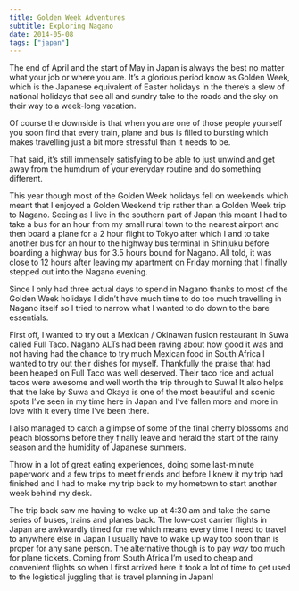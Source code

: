 ```yaml
---
title: Golden Week Adventures
subtitle: Exploring Nagano
date: 2014-05-08
tags: ["japan"]
---
```

The end of April and the start of May in Japan is always the best no matter what your job or where you are. It’s a glorious period know as Golden Week, which is the Japanese equivalent of Easter holidays in the there’s a slew of national holidays that see all and sundry take to the roads and the sky on their way to a week-long vacation.

Of course the downside is that when you are one of those people yourself you soon find that every train, plane and bus is filled to bursting which makes travelling just a bit more stressful than it needs to be.

That said, it’s still immensely satisfying to be able to just unwind and get away from the humdrum of your everyday routine and do something different.

This year though most of the Golden Week holidays fell on weekends which meant that I enjoyed a Golden Weekend trip rather than a Golden Week trip to Nagano. Seeing as I live in the southern part of Japan this meant I had to take a bus for an hour from my small rural town to the nearest airport and then board a plane for a 2 hour flight to Tokyo after which I and to take another bus for an hour to the highway bus terminal in Shinjuku before boarding a highway bus for 3.5 hours bound for Nagano. All told, it was close to 12 hours after leaving my apartment on Friday morning that I finally stepped out into the Nagano evening.

Since I only had three actual days to spend in Nagano thanks to most of the Golden Week holidays I didn’t have much time to do too much travelling in Nagano itself so I tried to narrow what I wanted to do down to the bare essentials.

First off, I wanted to try out a Mexican / Okinawan fusion restaurant in Suwa called Full Taco. Nagano ALTs had been raving about how good it was and not having had the chance to try much Mexican food in South Africa I wanted to try out their dishes for myself. Thankfully the praise that had been heaped on Full Taco was well deserved. Their taco rice and actual tacos were awesome and well worth the trip through to Suwa! It also helps that the lake by Suwa and Okaya is one of the most beautiful and scenic spots I’ve seen in my time here in Japan and I’ve fallen more and more in love with it every time I’ve been there.

I also managed to catch a glimpse of some of the final cherry blossoms and peach blossoms before they finally leave and herald the start of the rainy season and the humidity of Japanese summers.

Throw in a lot of great eating experiences, doing some last-minute paperwork and a few trips to meet friends and before I knew it my trip had finished and I had to make my trip back to my hometown to start another week behind my desk.

The trip back saw me having to wake up at 4:30 am and take the same series of buses, trains and planes back. The low-cost carrier flights in Japan are awkwardly timed for me which means every time I need to travel to anywhere else in Japan I usually have to wake up way too soon than is proper for any sane person. The alternative though is to pay _way_ too much for plane tickets. Coming from South Africa I’m used to cheap and convenient flights so when I first arrived here it took a lot of time to get used to the logistical juggling that is travel planning in Japan!